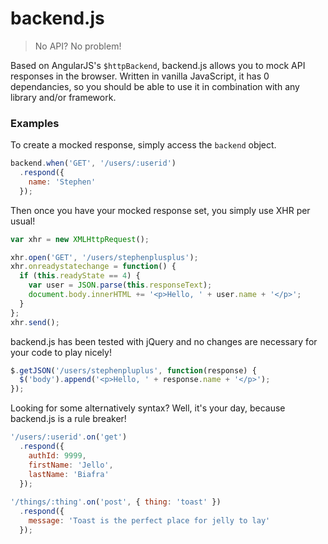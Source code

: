 backend.js
==========

> No API? No problem!

Based on AngularJS's `$httpBackend`, backend.js allows you to mock API responses in the browser. Written in vanilla JavaScript, it has 0 dependancies, so you should be able to use it in combination with any library and/or framework.

### Examples
To create a mocked response, simply access the `backend` object.

```javascript
backend.when('GET', '/users/:userid')
  .respond({ 
    name: 'Stephen' 
  });
```
Then once you have your mocked response set, you simply use XHR per usual!
```javascript
var xhr = new XMLHttpRequest();

xhr.open('GET', '/users/stephenplusplus');
xhr.onreadystatechange = function() {
  if (this.readyState == 4) {
    var user = JSON.parse(this.responseText);
    document.body.innerHTML += '<p>Hello, ' + user.name + '</p>'; 
  }
};
xhr.send();
```
backend.js has been tested with jQuery and no changes are necessary for your code to play nicely!
```javascript
$.getJSON('/users/stephenpluplus', function(response) {
  $('body').append('<p>Hello, ' + response.name + '</p>');
});
```
Looking for some alternatively syntax? Well, it's your day, because backend.js is a rule breaker!
```javascript
'/users/:userid'.on('get')
  .respond({
    authId: 9999,
    firstName: 'Jello',
    lastName: 'Biafra'
  });
  
'/things/:thing'.on('post', { thing: 'toast' })
  .respond({
    message: 'Toast is the perfect place for jelly to lay'
  });
```
